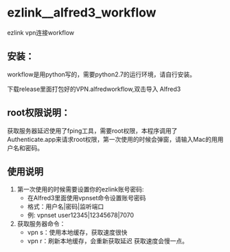 # ezlink__alfred3_workflow
ezlink vpn连接workflow

## 安装：

workflow是用python写的，需要python2.7的运行环境，请自行安装。

下载release里面打包好的VPN.alfredworkflow,双击导入 Alfred3

## root权限说明：

获取服务器延迟使用了fping工具，需要root权限，本程序调用了Authenticate.app来请求root权限，第一次使用的时候会弹窗，请输入Mac的用用户名和密码。

## 使用说明

1. 第一次使用的时候需要设置你的ezlink账号密码:
    - 在Alfred3里面使用vpnset命令设置账号密码
    - 格式：用户名|密码|监听端口
    - 例: vpnset user12345|12345678|7070
2. 获取服务器命令：
    - vpn s：使用本地缓存，获取速度很快
    - vpn r：刷新本地缓存，会重新获取延迟 获取速度会慢一点。